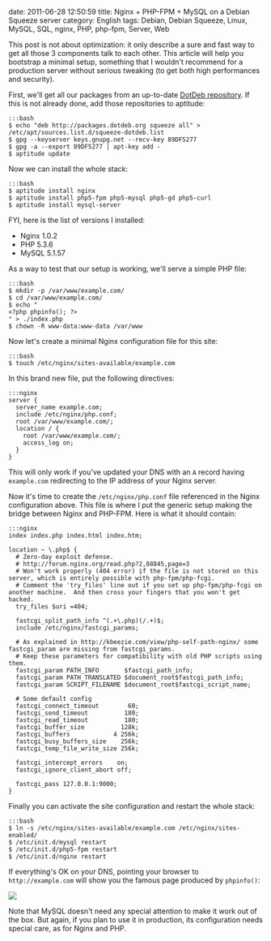 date: 2011-06-28 12:50:59
title: Nginx + PHP-FPM + MySQL on a Debian Squeeze server
category: English
tags: Debian, Debian Squeeze, Linux, MySQL, SQL, nginx, PHP, php-fpm, Server, Web

This post is not about optimization: it only describe a sure and fast way to get all those 3 components talk to each other. This article will help you bootstrap a minimal setup, something that I wouldn't recommend for a production server without serious tweaking (to get both high performances and security).

First, we'll get all our packages from an up-to-date [DotDeb repository](http://www.dotdeb.org/). If this is not already done, add those repositories to aptitude:

    :::bash
    $ echo "deb http://packages.dotdeb.org squeeze all" > /etc/apt/sources.list.d/squeeze-dotdeb.list
    $ gpg --keyserver keys.gnupg.net --recv-key 89DF5277
    $ gpg -a --export 89DF5277 | apt-key add -
    $ aptitude update

Now we can install the whole stack:

    :::bash
    $ aptitude install nginx
    $ aptitude install php5-fpm php5-mysql php5-gd php5-curl
    $ aptitude install mysql-server

FYI, here is the list of versions I installed:
  * Nginx 1.0.2
  * PHP 5.3.6
  * MySQL 5.1.57

As a way to test that our setup is working, we'll serve a simple PHP file:

    :::bash
    $ mkdir -p /var/www/example.com/
    $ cd /var/www/example.com/
    $ echo "
    <?php phpinfo(); ?>
    " > ./index.php
    $ chown -R www-data:www-data /var/www

Now let's create a minimal Nginx configuration file for this site:

    :::bash
    $ touch /etc/nginx/sites-available/example.com

In this brand new file,  put the following directives:

    :::nginx
    server {
      server_name example.com;
      include /etc/nginx/php.conf;
      root /var/www/example.com/;
      location / {
        root /var/www/example.com/;
        access_log on;
      }
    }

This will only work if you've updated your DNS with an `A` record having `example.com` redirecting to the IP address of your Nginx server.

Now it's time to create the `/etc/nginx/php.conf` file referenced in the Nginx configuration above. This file is where I put the generic setup making the bridge between Nginx and PHP-FPM. Here is what it should contain:

    :::nginx
    index index.php index.html index.htm;

    location ~ \.php$ {
      # Zero-day exploit defense.
      # http://forum.nginx.org/read.php?2,88845,page=3
      # Won't work properly (404 error) if the file is not stored on this server, which is entirely possible with php-fpm/php-fcgi.
      # Comment the 'try_files' line out if you set up php-fpm/php-fcgi on another machine.  And then cross your fingers that you won't get hacked.
      try_files $uri =404;

      fastcgi_split_path_info ^(.+\.php)(/.+)$;
      include /etc/nginx/fastcgi_params;

      # As explained in http://kbeezie.com/view/php-self-path-nginx/ some fastcgi_param are missing from fastcgi_params.
      # Keep these parameters for compatibility with old PHP scripts using them.
      fastcgi_param PATH_INFO       $fastcgi_path_info;
      fastcgi_param PATH_TRANSLATED $document_root$fastcgi_path_info;
      fastcgi_param SCRIPT_FILENAME $document_root$fastcgi_script_name;

      # Some default config
      fastcgi_connect_timeout        60;
      fastcgi_send_timeout          180;
      fastcgi_read_timeout          180;
      fastcgi_buffer_size          128k;
      fastcgi_buffers            4 256k;
      fastcgi_busy_buffers_size    256k;
      fastcgi_temp_file_write_size 256k;

      fastcgi_intercept_errors    on;
      fastcgi_ignore_client_abort off;

      fastcgi_pass 127.0.0.1:9000;
    }

Finally you can activate the site configuration and restart the whole stack:

    :::bash
    $ ln -s /etc/nginx/sites-available/example.com /etc/nginx/sites-enabled/
    $ /etc/init.d/mysql restart
    $ /etc/init.d/php5-fpm restart
    $ /etc/init.d/nginx restart

If everything's OK on your DNS, pointing your browser to `http://example.com` will show you the famous page produced by `phpinfo()`:

![](/static/uploads/2011/06/phpinfo-536.png)

Note that MySQL doesn't need any special attention to make it work out of the box. But again, if you plan to use it in production, its configuration needs special care, as for Nginx and PHP.
